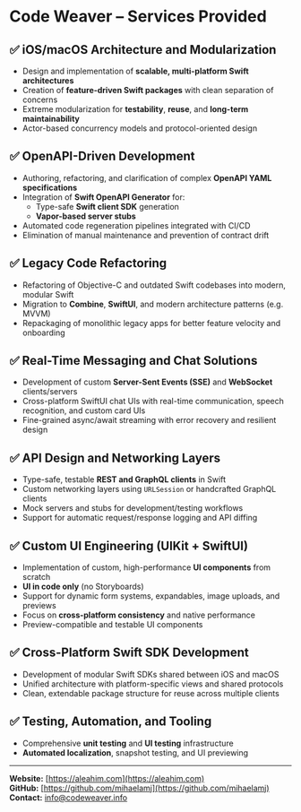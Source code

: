 # Code Weaver – Services Provided

## ✅ iOS/macOS Architecture and Modularization
- Design and implementation of **scalable, multi-platform Swift architectures**
- Creation of **feature-driven Swift packages** with clean separation of concerns
- Extreme modularization for **testability**, **reuse**, and **long-term maintainability**
- Actor-based concurrency models and protocol-oriented design

## ✅ OpenAPI-Driven Development
- Authoring, refactoring, and clarification of complex **OpenAPI YAML specifications**
- Integration of **Swift OpenAPI Generator** for:
  - Type-safe **Swift client SDK** generation
  - **Vapor-based server stubs**
- Automated code regeneration pipelines integrated with CI/CD
- Elimination of manual maintenance and prevention of contract drift

## ✅ Legacy Code Refactoring
- Refactoring of Objective-C and outdated Swift codebases into modern, modular Swift
- Migration to **Combine**, **SwiftUI**, and modern architecture patterns (e.g. MVVM)
- Repackaging of monolithic legacy apps for better feature velocity and onboarding

## ✅ Real-Time Messaging and Chat Solutions
- Development of custom **Server-Sent Events (SSE)** and **WebSocket** clients/servers
- Cross-platform SwiftUI chat UIs with real-time communication, speech recognition, and custom card UIs
- Fine-grained async/await streaming with error recovery and resilient design

## ✅ API Design and Networking Layers
- Type-safe, testable **REST and GraphQL clients** in Swift
- Custom networking layers using `URLSession` or handcrafted GraphQL clients
- Mock servers and stubs for development/testing workflows
- Support for automatic request/response logging and API diffing

## ✅ Custom UI Engineering (UIKit + SwiftUI)
- Implementation of custom, high-performance **UI components** from scratch
- **UI in code only** (no Storyboards)
- Support for dynamic form systems, expandables, image uploads, and previews
- Focus on **cross-platform consistency** and native performance
- Preview-compatible and testable UI components

## ✅ Cross-Platform Swift SDK Development
- Development of modular Swift SDKs shared between iOS and macOS
- Unified architecture with platform-specific views and shared protocols
- Clean, extendable package structure for reuse across multiple clients

## ✅ Testing, Automation, and Tooling
- Comprehensive **unit testing** and **UI testing** infrastructure
- **Automated localization**, snapshot testing, and UI previewing

---

**Website:** [https://aleahim.com](https://aleahim.com)  
**GitHub:** [https://github.com/mihaelamj](https://github.com/mihaelamj)  
**Contact:** info@codeweaver.info